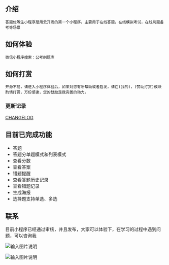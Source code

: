 

## 介绍
    答题优等生小程序是用云开发的第一个小程序，主要用于在线答题，在线模拟考试，在线刷题备考等场景

## 如何体验

    微信小程序搜索：公考刷题库
    

## 如何打赏

    开源不易，请进入小程序体验后，如果对您有所帮助或者启发，请在(我的)，(赞助打赏)模块酌情打赏，万份感谢，您的鼓励是我完善的动力。

### 更新记录

[CHANGELOG](./CHANGELOG.md)


## 目前已完成功能
+ 答题
+ 答题分单题模式和列表模式
+ 查看分数
+ 查看答案
+ 错题提醒
+ 查看答题历史记录
+ 查看错题记录
+ 生成海报
+ 选择题支持单选、多选

## 联系

目前小程序已经通过审核，并且发布，大家可以体验下，在学习的过程中遇到问题，可以咨询我


![输入图片说明](https://images.gitee.com/uploads/images/2020/0726/161524_56919255_1947212.jpeg "微信图片_20200726160114_副本.jpg")

![输入图片说明](https://images.gitee.com/uploads/images/2020/0912/122153_eb3ee87d_1947212.jpeg "gh_15af2ff18336_258.jpg")



